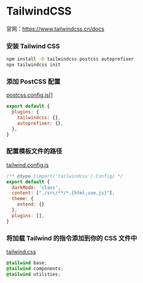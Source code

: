 # TailwindCSS

官网：https://www.tailwindcss.cn/docs

### 安装 Tailwind CSS

```bash
npm install -D tailwindcss postcss autoprefixer
npx tailwindcss init
```

### 添加 PostCSS 配置
[postcss.config.js](../postcss.config.js)[]

```js
export default {
  plugins: {
    tailwindcss: {},
    autoprefixer: {},
  },
}
```

### 配置模板文件的路径
[tailwind.config.js](../tailwind.config.js)

```js
/** @type {import('tailwindcss').Config} */
export default {
  darkMode: 'class',
  content: ["./src/**/*.{html,vue,js}"],
  theme: {
    extend: {}
  },
  plugins: [],
}
```

### 将加载 Tailwind 的指令添加到你的 CSS 文件中
[tailwind.css](../src/style/tailwind.css)

```css
@tailwind base;
@tailwind components;
@tailwind utilities;
```